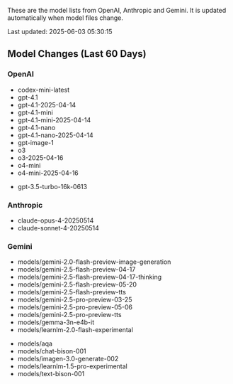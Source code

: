 These are the model lists from OpenAI, Anthropic and Gemini.
It is updated automatically when model files change.

Last updated: 2025-06-03 05:30:15

## Model Changes (Last 60 Days)

### OpenAI

+ codex-mini-latest
+ gpt-4.1
+ gpt-4.1-2025-04-14
+ gpt-4.1-mini
+ gpt-4.1-mini-2025-04-14
+ gpt-4.1-nano
+ gpt-4.1-nano-2025-04-14
+ gpt-image-1
+ o3
+ o3-2025-04-16
+ o4-mini
+ o4-mini-2025-04-16
- gpt-3.5-turbo-16k-0613

### Anthropic

+ claude-opus-4-20250514
+ claude-sonnet-4-20250514

### Gemini

+ models/gemini-2.0-flash-preview-image-generation
+ models/gemini-2.5-flash-preview-04-17
+ models/gemini-2.5-flash-preview-04-17-thinking
+ models/gemini-2.5-flash-preview-05-20
+ models/gemini-2.5-flash-preview-tts
+ models/gemini-2.5-pro-preview-03-25
+ models/gemini-2.5-pro-preview-05-06
+ models/gemini-2.5-pro-preview-tts
+ models/gemma-3n-e4b-it
+ models/learnlm-2.0-flash-experimental
- models/aqa
- models/chat-bison-001
- models/imagen-3.0-generate-002
- models/learnlm-1.5-pro-experimental
- models/text-bison-001

